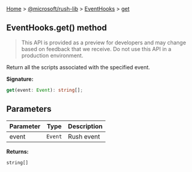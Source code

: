 [Home](./index) &gt; [@microsoft/rush-lib](./rush-lib.md) &gt; [EventHooks](./rush-lib.eventhooks.md) &gt; [get](./rush-lib.eventhooks.get.md)

## EventHooks.get() method

> This API is provided as a preview for developers and may change based on feedback that we receive. Do not use this API in a production environment.
> 

Return all the scripts associated with the specified event.

<b>Signature:</b>

```typescript
get(event: Event): string[];
```

## Parameters

|  Parameter | Type | Description |
|  --- | --- | --- |
|  event | `Event` | Rush event |

<b>Returns:</b>

`string[]`

